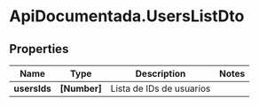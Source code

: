 # ApiDocumentada.UsersListDto

## Properties

Name | Type | Description | Notes
------------ | ------------- | ------------- | -------------
**usersIds** | **[Number]** | Lista de IDs de usuarios | 


